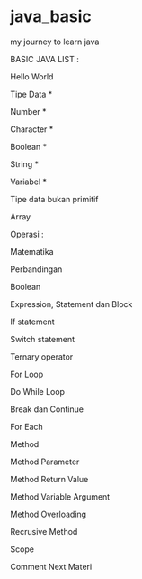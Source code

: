 # java_basic
my journey to learn java

BASIC JAVA LIST :

Hello World

Tipe Data *

Number *

Character *

Boolean *

String *

Variabel *

Tipe data bukan primitif

Array


Operasi :

Matematika

Perbandingan

Boolean



Expression, Statement dan Block

If statement

Switch statement

Ternary operator

For Loop

Do While Loop

Break dan Continue 

For Each

Method

Method Parameter

Method Return Value

Method Variable Argument

Method Overloading

Recrusive Method

Scope

Comment
Next Materi
